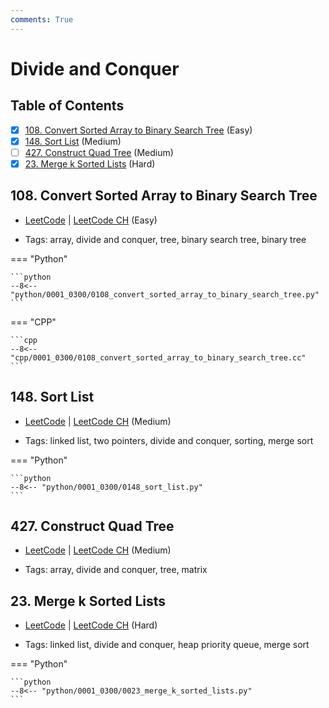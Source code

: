```yaml
---
comments: True
---
```


# Divide and Conquer

## Table of Contents

- [x] [108. Convert Sorted Array to Binary Search Tree](https://leetcode.cn/problems/convert-sorted-array-to-binary-search-tree/) (Easy)
- [x] [148. Sort List](https://leetcode.cn/problems/sort-list/) (Medium)
- [ ] [427. Construct Quad Tree](https://leetcode.cn/problems/construct-quad-tree/) (Medium)
- [x] [23. Merge k Sorted Lists](https://leetcode.cn/problems/merge-k-sorted-lists/) (Hard)

## 108. Convert Sorted Array to Binary Search Tree

-   [LeetCode](https://leetcode.com/problems/convert-sorted-array-to-binary-search-tree/) | [LeetCode CH](https://leetcode.cn/problems/convert-sorted-array-to-binary-search-tree/) (Easy)

-   Tags: array, divide and conquer, tree, binary search tree, binary tree

=== "Python"

    ```python
    --8<-- "python/0001_0300/0108_convert_sorted_array_to_binary_search_tree.py"
    ```


=== "CPP"

    ```cpp
    --8<-- "cpp/0001_0300/0108_convert_sorted_array_to_binary_search_tree.cc"
    ```



## 148. Sort List

-   [LeetCode](https://leetcode.com/problems/sort-list/) | [LeetCode CH](https://leetcode.cn/problems/sort-list/) (Medium)

-   Tags: linked list, two pointers, divide and conquer, sorting, merge sort

=== "Python"

    ```python
    --8<-- "python/0001_0300/0148_sort_list.py"
    ```



## 427. Construct Quad Tree

-   [LeetCode](https://leetcode.com/problems/construct-quad-tree/) | [LeetCode CH](https://leetcode.cn/problems/construct-quad-tree/) (Medium)

-   Tags: array, divide and conquer, tree, matrix


## 23. Merge k Sorted Lists

-   [LeetCode](https://leetcode.com/problems/merge-k-sorted-lists/) | [LeetCode CH](https://leetcode.cn/problems/merge-k-sorted-lists/) (Hard)

-   Tags: linked list, divide and conquer, heap priority queue, merge sort

=== "Python"

    ```python
    --8<-- "python/0001_0300/0023_merge_k_sorted_lists.py"
    ```
